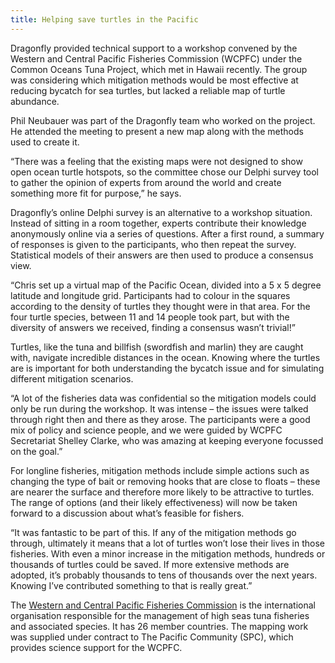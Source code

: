 ```yaml
---
title: Helping save turtles in the Pacific
---
```

Dragonfly provided technical support to a workshop convened by the Western and Central Pacific Fisheries Commission (WCPFC) under the Common Oceans Tuna Project, which met in Hawaii recently. The group was considering which mitigation methods would be most effective at reducing bycatch for sea turtles, but lacked a reliable map of turtle abundance.

<!--more-->

Phil Neubauer was part of the Dragonfly team who worked on the project. He attended the meeting to present a new map along with the methods used to create it.

“There was a feeling that the existing maps were not designed to show open ocean turtle hotspots, so the committee chose our Delphi survey tool to gather the opinion of experts from around the world and create something more fit for purpose,” he says.

Dragonfly’s online Delphi survey is an alternative to a workshop situation. Instead of sitting in a room together, experts contribute their knowledge anonymously online via a series of questions. After a first round, a summary of responses is given to the participants, who then repeat the survey. Statistical models of their answers are then used to produce a consensus view.

“Chris set up a virtual map of the Pacific Ocean, divided into a 5 x 5 degree latitude and longitude grid. Participants had to colour in the squares according to the density of turtles they thought were in that area. For the four turtle species, between 11 and 14 people took part, but with the diversity of answers we received, finding a consensus wasn’t trivial!”

Turtles, like the tuna and billfish (swordfish and marlin) they are caught with, navigate incredible distances in the ocean. Knowing where the turtles are is important for both understanding the bycatch issue and for simulating different mitigation scenarios.

“A lot of the fisheries data was confidential so the mitigation models could only be run during the workshop. It was intense – the issues were talked through right then and there as they arose. The participants were a good mix of policy and science people, and we were guided by WCPFC Secretariat Shelley Clarke, who was amazing at keeping everyone focussed on the goal.”

For longline fisheries, mitigation methods include simple actions such as changing the type of bait or removing hooks that are close to floats – these are nearer the surface and therefore more likely to be attractive to turtles. The range of options (and their likely effectiveness) will now be taken forward to a discussion about what’s feasible for fishers.

“It was fantastic to be part of this. If any of the mitigation methods go through, ultimately it means that a lot of turtles won’t lose their lives in those fisheries. With even a minor increase in the mitigation methods, hundreds or thousands of turtles could be saved. If more extensive methods are adopted, it’s probably thousands to tens of thousands over the next years. Knowing I’ve contributed something to that is really great.”

The [Western and Central Pacific Fisheries Commission](https://www.wcpfc.int/about-wcpfc) is the international organisation responsible for the management of high seas tuna fisheries and associated species. It has 26 member countries. The mapping work was supplied under contract to The Pacific Community (SPC), which provides science support for the WCPFC.
